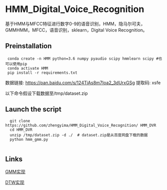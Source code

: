 # HMM_Digital_Voice_Recognition
基于HMM与MFCC特征进行数字0-9的语音识别，HMM，隐马尔可夫，GMMHMM，MFCC，语音识别，sklearn，Digital Voice Recognition。

## Preinstallation
```
 conda create -n HMM python=3.6 numpy pyaudio scipy hmmlearn scipy #也可以使用pip
 conda activate HMM
 pip install -r requirements.txt
```

数据链接: https://pan.baidu.com/s/124TiAs8m7Ioa2_3dUrxGSg 提取码: xsfe

以下命令假设下载数据至/tmp/dataset.zip


## Launch the script
```
  git clone https://github.com/zhengyima/HMM_Digital_Voice_Recognition/ HMM_DVR
  cd HMM_DVR
  unzip /tmp/dataset.zip -d ./  # dataset.zip是从百度网盘下载的数据
  python hmm_gmm.py
  
```

## Links

[GMM实现](https://github.com/zhengyima/GMM_Digital_Voice_Recognition)

[DTW实现](https://github.com/zhengyima/DTW_Digital_Voice_Recognition)
